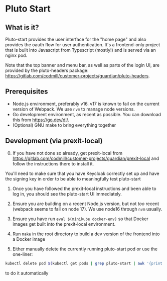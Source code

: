# Pluto Start

## What is it?
Pluto-start provides the user interface for the "home page" and also provides the oauth flow for user authentication.
It's a frontend-only project that is built into Javascript from Typescript (mostly!) and is served via an nginx pod.

Note that the top banner and menu bar, as well as parts of the login UI, are provided by the pluto-headers package: https://gitlab.com/codmill/customer-projects/guardian/pluto-headers.


## Prerequisites

- Node.js environment, preferably v16. v17 is known to fail on the current version of Webpack. We use `nvm` to manage node versions.
- Go development environment, as recent as possible. You can download this from https://go.dev/dl/.
- (Optional) GNU make to bring everything together

## Development (via prexit-local)

0. If you have not done so already, get prexit-local from https://gitlab.com/codmill/customer-projects/guardian/prexit-local
   and follow the instructions there to install it.

You'll need to make sure that you have Keycloak correctly set up and have the signing key
in order to be able to meaningfully test pluto-start

1. Once you have followed the prexit-local instructions and been able to log in, you should see the pluto-start UI immediately.

2. Ensure you are building on a recent Node.js version, but not _too_ recent (webpack seems to fail on node 17). We use node16 through `nvm` usually.

3. Ensure you have run `eval $(minikube docker-env)` so that Docker images get built into the prexit-local environment.

4. Run `make` in the root directory to build a dev version of the frontend into a Docker image

5. Either manually delete the currently running pluto-start pod or use the one-liner:
```bash
kubectl delete pod $(kubectl get pods | grep pluto-start | awk '{print $1}')
```

to do it automatically
